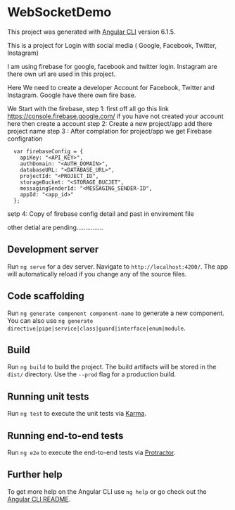 # WebSocketDemo

This project was generated with [Angular CLI](https://github.com/angular/angular-cli) version 6.1.5.


This is a project for Login with social media ( Google, Facebook, Twitter, Instagram)

I am using firebase for google, facebook and twitter login. Instagram are there own url are used in this project.

Here We need to create a developer Account for Facebook, Twitter and Instagram. Google have there own fire base.

We Start with the firebase, step 1: first off all go this link https://console.firebase.google.com/ if you have not created your account here then create a account 
step 2: Create a new project/app add there project name 
step 3 : After complation for project/app we get Firebase configration
```
  var firebaseConfig = {
    apiKey: "<API_KEY>",
    authDomain: "<AUTH_DOMAIN>",
    databaseURL: "<DATABASE_URL>",
    projectId: "<PROJECT_ID",
    storageBucket: "<STORAGE_BUCJET",
    messagingSenderId: "<MESSAGING_SENDER-ID",
    appId: "<app_id>"
  };
 ```
setp 4: Copy of firebase config detail and past in envirement file


other detial are pending...............

## Development server

Run `ng serve` for a dev server. Navigate to `http://localhost:4200/`. The app will automatically reload if you change any of the source files.

## Code scaffolding

Run `ng generate component component-name` to generate a new component. You can also use `ng generate directive|pipe|service|class|guard|interface|enum|module`.

## Build

Run `ng build` to build the project. The build artifacts will be stored in the `dist/` directory. Use the `--prod` flag for a production build.

## Running unit tests

Run `ng test` to execute the unit tests via [Karma](https://karma-runner.github.io).

## Running end-to-end tests

Run `ng e2e` to execute the end-to-end tests via [Protractor](http://www.protractortest.org/).

## Further help

To get more help on the Angular CLI use `ng help` or go check out the [Angular CLI README](https://github.com/angular/angular-cli/blob/master/README.md).

